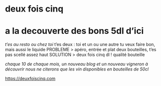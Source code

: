 # deux fois cinq
# a la decouverte des bons 5dl d’ici


*t’es au resto ou chez toi*
t’es deux : toi et un ou une autre
tu veux faire bon, mais aussi le liquide
PROBLEME > apéro, entrée et plat deux bouteilles, t’es pas scellé assez haut
SOLUTION > deux fois cinq dl ! qualité bouteille

*chaque 10 de chaque mois, un nouveau blog et un nouveau vigneron à découvrir
nous ne citerons que les vin disponibles en bouteilles de 50cl*

https://deuxfoiscinq.com
